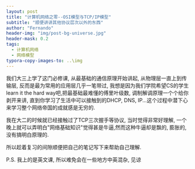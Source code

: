 ```yaml
---
layout: post
title: "计算机网络之零--OSI模型与TCP/IP模型"
subtitle: "顺便讲讲其他协议层次以外的东西"
author: "Fernando"
header-img: "img/post-bg-universe.jpg"
header-mask: 0.2
tags:
  - 计算机网络
  - 网络模型
typora-copy-images-to: ..\img
---
```


我们大三上学了这门必修课, 从最基础的通信原理开始讲起, 从物理层一直上到传输层, 反而是最为常用的应用层几乎一笔带过, 我想是因为我们学院希望CS的学生learn it the hard way吧,把最基础最难懂的傅里叶级数, 调制解调原理一个个给你剥开来讲, 直到你学习了生活中可以接触到的DHCP, DNS, IP...这个过程中潜下心来学习整个网络帝国的成就感是无穷的.

我在大二的时候就已经接触过了TCP三次握手等协议, 当时觉得非常好理解, 一个晚上就可以弄明白"网络基础知识"觉得甚是牛逼,然而这种牛逼却是飘的, 膨胀的, 没有搞明白原理的.

所以趁着复习的间隙顺便把自己的笔记写下来帮助自己理解.

P.S. 我上的是英文课, 所以难免会在一些地方中英混杂, 见谅